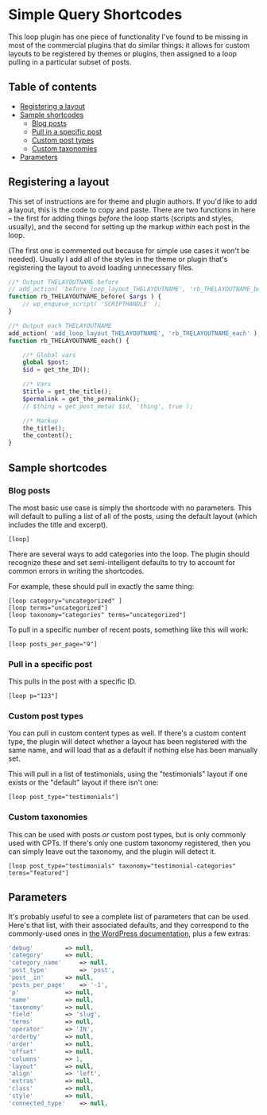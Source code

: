# Simple Query Shortcodes

This loop plugin has one piece of functionality I've found to be missing in most of the commercial plugins that do similar things: it allows for custom layouts to be registered by themes or plugins, then assigned to a loop pulling in a particular subset of posts.

## Table of contents

* [Registering a layout](#registering-a-layout)
* [Sample shortcodes](#sample-shortcodes)
	* [Blog posts](#blog-posts)
	* [Pull in a specific post](#pull-in-a-specific-post)
	* [Custom post types](#custom-post-types)
	* [Custom taxonomies](#custom-taxonomies)
* [Parameters](#parameters)

## Registering a layout

This set of instructions are for theme and plugin authors. If you'd like to add a layout, this is the code to copy and paste. There are two functions in here – the first for adding things *before* the loop starts (scripts and styles, usually), and the second for setting up the markup *within* each post in the loop.

(The first one is commented out because for simple use cases it won't be needed). Usually I add all of the styles in the theme or plugin that's registering the layout to avoid loading unnecessary files.

```php
//* Output THELAYOUTNAME before
// add_action( 'before_loop_layout_THELAYOUTNAME', 'rb_THELAYOUTNAME_before' );
function rb_THELAYOUTNAME_before( $args ) {
	// wp_enqueue_script( 'SCRIPTHANDLE' );
}

//* Output each THELAYOUTNAME
add_action( 'add_loop_layout_THELAYOUTNAME', 'rb_THELAYOUTNAME_each' );
function rb_THELAYOUTNAME_each() {

	//* Global vars
	global $post;
	$id = get_the_ID();

	//* Vars
	$title = get_the_title();
	$permalink = get_the_permalink();
	// $thing = get_post_meta( $id, 'thing', true );

	//* Markup
	the_title();
	the_content();
}
```

## Sample shortcodes

### Blog posts

The most basic use case is simply the shortcode with no parameters. This will default to pulling a list of all of the posts, using the default layout (which includes the title and excerpt).

```
[loop]
```

There are several ways to add categories into the loop. The plugin should recognize these and set semi-intelligent defaults to try to account for common errors in writing the shortcodes.

For example, these should pull in exactly the same thing:

```
[loop category="uncategorized" ]
[loop terms="uncategorized"]
[loop taxonomy="categories" terms="uncategorized"]
```

To pull in a specific number of recent posts, something like this will work:

```
[loop posts_per_page="9"]
```

### Pull in a specific post
This pulls in the post with a specific ID.

```
[loop p="123"]
```

### Custom post types

You can pull in custom content types as well. If there's a custom content type, the plugin will detect whether a layout has been registered with the same name, and will load that as a default if nothing else has been manually set.

This will pull in a list of testimonials, using the "testimonials" layout if one exists or the "default" layout if there isn't one:

```
[loop post_type="testimonials"]
```

### Custom taxonomies

This can be used with posts *or* custom post types, but is only commonly used with CPTs. If there's only one custom taxonomy registered, then you can simply leave out the taxonomy, and the plugin will detect it.

```
[loop post_type="testimonials" taxonomy="testimonial-categories" terms="featured"]
```

## Parameters

It's probably useful to see a complete list of parameters that can be used. Here's that list, with their associated defaults, and they correspond to the commonly-used ones in [the WordPress documentation](https://codex.wordpress.org/Class_Reference/WP_Query), plus a few extras:

```php
'debug' 		=> null,
'category' 		=> null,
'category_name' 	=> null,
'post_type' 		=> 'post',
'post__in' 		=> null,
'posts_per_page' 	=> '-1',
'p' 			=> null,
'name' 			=> null,
'taxonomy' 		=> null,
'field' 		=> 'slug',
'terms' 		=> null,
'operator' 		=> 'IN',
'orderby' 		=> null,
'order' 		=> null,
'offset' 		=> null,
'columns' 		=> 1,
'layout' 		=> null,
'align' 		=> 'left',
'extras' 		=> null,
'class' 		=> null,
'style' 		=> null,
'connected_type' 	=> null,
```

